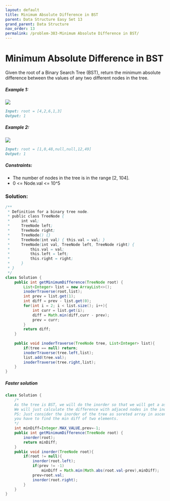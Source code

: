 ```yaml
---
layout: default
title: Minimum Absolute Difference in BST
parent: Data Structure Easy Set 13
grand_parent: Data Structure
nav_order: 13
permalink: /problem-383-Minimum Absolute Difference in BST/
---
```

# Minimum Absolute Difference in BST
Given the root of a Binary Search Tree (BST), return the minimum absolute difference between the values of any two different nodes in the tree.

##### Example 1:
![](../../assets/images/ds/bst11.jpeg)
```markdown
Input: root = [4,2,6,1,3]
Output: 1
```
##### Example 2:
![](../../assets/images/ds/bst22.jpeg)
```markdown
Input: root = [1,0,48,null,null,12,49]
Output: 1
```
##### Constraints:
* The number of nodes in the tree is in the range [2, 104].
* 0 <= Node.val <= 10^5

### Solution:
```java
/**
 * Definition for a binary tree node.
 * public class TreeNode {
 *     int val;
 *     TreeNode left;
 *     TreeNode right;
 *     TreeNode() {}
 *     TreeNode(int val) { this.val = val; }
 *     TreeNode(int val, TreeNode left, TreeNode right) {
 *         this.val = val;
 *         this.left = left;
 *         this.right = right;
 *     }
 * }
 */
class Solution {
    public int getMinimumDifference(TreeNode root) {
        List<Integer> list = new ArrayList<>();
        inoderTraverse(root,list);
        int prev = list.get(1);
        int diff = prev - list.get(0);
        for(int i = 2; i < list.size(); i++){
            int curr = list.get(i);
            diff = Math.min(diff,curr - prev);
            prev = curr;
        }
        return diff;
    }
    
    public void inoderTraverse(TreeNode tree, List<Integer> list){
        if(tree == null) return;
        inoderTraverse(tree.left,list);
        list.add(tree.val);
        inoderTraverse(tree.right,list);
    }
}
```
##### Faster solution
```java
class Solution {
    /*
    As the tree is BST, we will do the inorder so that we will get a asceding order.
    We will just calculate the difference with adjaced nodes in the inorder.
    PS: Just consider the inorder of the tree as soreted array in ascending order and 
    you have to find the min diff of two elements.
    */
    int minDiff=Integer.MAX_VALUE,prev=-1;
    public int getMinimumDifference(TreeNode root) {
        inorder(root);
        return minDiff;
    }
    public void inorder(TreeNode root){
        if(root != null){
            inorder(root.left);
            if(prev != -1)
                minDiff = Math.min(Math.abs(root.val-prev),minDiff);
            prev=root.val;
            inorder(root.right);
        }
    }
}
```
